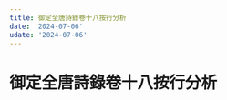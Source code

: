 ```yaml
---
title: 御定全唐詩錄卷十八按行分析
date: '2024-07-06'
udate: '2024-07-06'
---
```

# 御定全唐詩錄卷十八按行分析

<LinePage :list="lines" :chapternum="18" />

<script setup>
const chapter = '卷十八';
import lines from '/data/qtsl/卷十八/lines.json'
</script>
